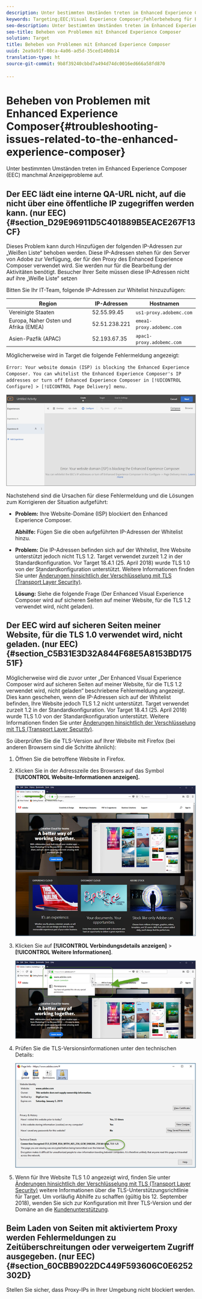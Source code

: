 ```yaml
---
description: Unter bestimmten Umständen treten im Enhanced Experience Composer (EEC) manchmal Anzeigeprobleme auf.
keywords: Targeting;EEC;Visual Experience Composer;Fehlerbehebung für Enhanced Experience Composer;Fehlerbehebung
seo-description: Unter bestimmten Umständen treten im Enhanced Experience Composer (EEC) manchmal Anzeigeprobleme auf.
seo-title: Beheben von Problemen mit Enhanced Experience Composer
solution: Target
title: Beheben von Problemen mit Enhanced Experience Composer
uuid: 2ea9a91f-08ca-4a06-ad5d-35ced140db14
translation-type: ht
source-git-commit: 9b8f39240cbbd7a494d74dc0016ed666a58fd870

---
```



# Beheben von Problemen mit Enhanced Experience Composer{#troubleshooting-issues-related-to-the-enhanced-experience-composer}

Unter bestimmten Umständen treten im Enhanced Experience Composer (EEC) manchmal Anzeigeprobleme auf.

## Der EEC lädt eine interne QA-URL nicht, auf die nicht über eine öffentliche IP zugegriffen werden kann. (nur EEC) {#section_D29E96911D5C401889B5EACE267F13CF}

Dieses Problem kann durch Hinzufügen der folgenden IP-Adressen zur „Weißen Liste“ behoben werden. Diese IP-Adressen stehen für den Server von Adobe zur Verfügung, der für den Proxy des Enhanced Experience Composer verwendet wird. Sie werden nur für die Bearbeitung der Aktivitäten benötigt. Besucher Ihrer Seite müssen diese IP-Adressen nicht auf ihre „Weiße Liste“ setzen

Bitten Sie Ihr IT-Team, folgende IP-Adressen zur Whitelist hinzuzufügen:

| Region | IP-Adressen | Hostnamen |
|--- |--- |--- |
| Vereinigte Staaten | 52.55.99.45 | `us1-proxy.adobemc.com` |
| Europa, Naher Osten und Afrika (EMEA) | 52.51.238.221 | `emea1-proxy.adobemc.com` |
| Asien-Pazfik (APAC) | 52.193.67.35 | `apac1-proxy.adobemc.com` |

Möglicherweise wird in Target die folgende Fehlermeldung angezeigt:

`Error: Your website domain (ISP) is blocking the Enhanced Experience Composer. You can whitelist the Enhanced Experience Composer's IP addresses or turn off Enhanced Experience Composer in [!UICONTROL Configure] > [!UICONTROL Page Delivery] menu.`

![](assets/EEC_error.png)

Nachstehend sind die Ursachen für diese Fehlermeldung und die Lösungen zum Korrigieren der Situation aufgeführt:

* **Problem:** Ihre Website-Domäne (ISP) blockiert den Enhanced Experience Composer.

   **Abhilfe:** Fügen Sie die oben aufgeführten IP-Adressen der Whitelist hinzu.

* **Problem:** Die IP-Adressen befinden sich auf der Whitelist, Ihre Website unterstützt jedoch nicht TLS 1.2. Target verwendet zurzeit 1.2 in der Standardkonfiguration. Vor Target 18.4.1 (25. April 2018) wurde TLS 1.0 von der Standardkonfiguration unterstützt. Weitere Informationen finden Sie unter [Änderungen hinsichtlich der Verschlüsselung mit TLS (Transport Layer Security)](../../../c-implementing-target/c-considerations-before-you-implement-target/tls-transport-layer-security-encryption.md#concept_CC1001E9D3AE4BABAF90B8311B0A6451).

   **Lösung:** Siehe die folgende Frage (Der Enhanced Visual Experience Composer wird auf sicheren Seiten auf meiner Website, für die TLS 1.2 verwendet wird, nicht geladen).

## Der EEC wird auf sicheren Seiten meiner Website, für die TLS 1.0 verwendet wird, nicht geladen. (nur EEC) {#section_C5B31E3D32A844F68E5A8153BD17551F}

Möglicherweise wird die zuvor unter „Der Enhanced Visual Experience Composer wird auf sicheren Seiten auf meiner Website, für die TLS 1.2 verwendet wird, nicht geladen“ beschriebene Fehlermeldung angezeigt. Dies kann geschehen, wenn die IP-Adressen sich auf der Whitelist befinden, Ihre Website jedoch TLS 1.2 nicht unterstützt. Target verwendet zurzeit 1.2 in der Standardkonfiguration. Vor Target 18.4.1 (25. April 2018) wurde TLS 1.0 von der Standardkonfiguration unterstützt. Weitere Informationen finden Sie unter [Änderungen hinsichtlich der Verschlüsselung mit TLS (Transport Layer Security)](../../../c-implementing-target/c-considerations-before-you-implement-target/tls-transport-layer-security-encryption.md#concept_CC1001E9D3AE4BABAF90B8311B0A6451).

So überprüfen Sie die TLS-Version auf Ihrer Website mit Firefox (bei anderen Browsern sind die Schritte ähnlich):

1. Öffnen Sie die betroffene Website in Firefox.
1. Klicken Sie in der Adresszeile des Browsers auf das Symbol **[!UICONTROL Website-Informationen anzeigen].**

   ![](assets/firefox_more_info.png)

1. Klicken Sie auf **[!UICONTROL Verbindungsdetails anzeigen]** &gt; **[!UICONTROL Weitere Informationen]**.

   ![](assets/firefox_more_info_2.png)

1. Prüfen Sie die TLS-Versionsinformationen unter den technischen Details:

   ![](assets/firefox_more_info_3.png)

1. Wenn für Ihre Website TLS 1.0 angezeigt wird, finden Sie unter [Änderungen hinsichtlich der Verschlüsselung mit TLS (Transport Layer Security)](../../../c-implementing-target/c-considerations-before-you-implement-target/tls-transport-layer-security-encryption.md#concept_CC1001E9D3AE4BABAF90B8311B0A6451) weitere Informationen über die TLS-Unterstützungsrichtlinie für Target. Um vorläufig Abhilfe zu schaffen (gültig bis 12. September 2018), wenden Sie sich zur Konfiguration mit Ihrer TLS-Version und der Domäne an die [Kundenunterstützung](../../../cmp-resources-and-contact-information.md#reference_ACA3391A00EF467B87930A450050077C).

## Beim Laden von Seiten mit aktiviertem Proxy werden Fehlermeldungen zu Zeitüberschreitungen oder verweigertem Zugriff ausgegeben. (nur EEC) {#section_60CBB9022DC449F593606C0E6252302D}

Stellen Sie sicher, dass Proxy-IPs in Ihrer Umgebung nicht blockiert werden.
